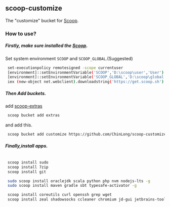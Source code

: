 ## scoop-customize

The "customize" bucket for [Scoop](http://scoop.sh).


### How to use?


##### Firstly, make sure installed the [Scoop](http://scoop.sh/).


Set system environment ```SCOOP``` and ```SCOOP_GLOBAL```.(Suggested)

```bash
 set-executionpolicy remotesigned -scope currentuser
 [environment]::setEnvironmentVariable('SCOOP','D:\scoop\user','User')
 [environment]::setEnvironmentVariable('SCOOP_GLOBAL','D:\scoop\global','User')
 iex (new-object net.webclient).downloadstring('https://get.scoop.sh')
```


##### Then Add buckets.



add [scoop-extras](https://github.com/lukesampson/scoop-extras.git)

```bash
 scoop bucket add extras
```

and add this.

```bash
 scoop bucket add customize https://github.com/ChinLong/scoop-customize.git
```


##### Finally,install apps.


```bash

 scoop install sudo 
 scoop install 7zip 
 scoop install git 

 sudo scoop install oraclejdk scala python php nvm nodejs-lts -g
 sudo scoop install maven gradle sbt typesafe-activator -g

 scoop install coreutils curl openssh grep wget
 scoop install zeal shadowsocks ccleaner chromium jd-gui jetbrains-toolbox lingoes sublime-text heidisql
  
```